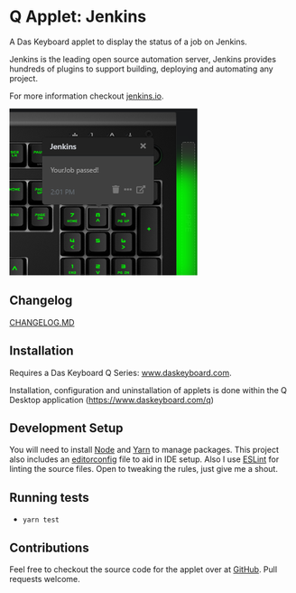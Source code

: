 # Q Applet: Jenkins

A Das Keyboard applet to display the status of a job on Jenkins.

Jenkins is the leading open source automation server, Jenkins provides hundreds of plugins to support building, deploying and automating any project.

For more information checkout [jenkins.io](https://jenkins.io/).

![Jenkins Jobs on a Das Keybaord Q](assets/image.png "Das Keyboard Jenkins applet")

## Changelog

[CHANGELOG.MD](CHANGELOG.md)

## Installation

Requires a Das Keyboard Q Series: www.daskeyboard.com.

Installation, configuration and uninstallation of applets is done within
the Q Desktop application (https://www.daskeyboard.com/q)

## Development Setup

You will need to install [Node](https://nodejs.org/) and [Yarn](https://yarnpkg.com/) to manage packages. This project also includes an [editorconfig](https://editorconfig.org/) file to aid in IDE setup. Also I use [ESLint](https://eslint.org/) for linting the source files. Open to tweaking the rules, just give me a shout.

## Running tests

- `yarn test`

## Contributions

Feel free to checkout the source code for the applet over at [GitHub](https://github.com/chrsmrtn-/daskeyboard-applet--jenkins). Pull requests welcome. 
